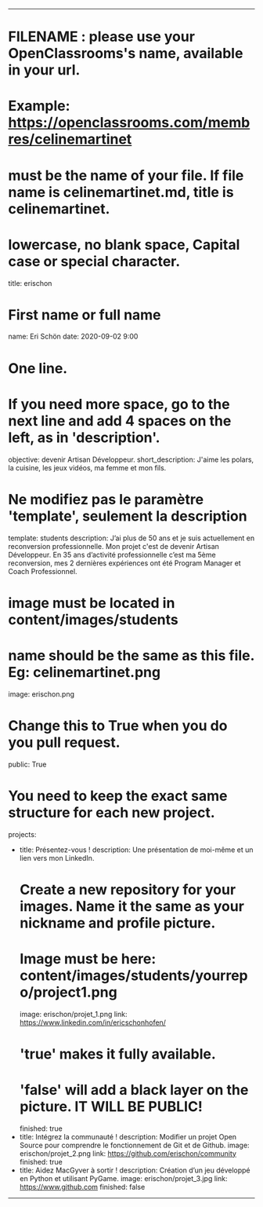 ---

# FILENAME : please use your OpenClassrooms's name, available in your url.
# Example: https://openclassrooms.com/membres/celinemartinet
# must be the name of your file. If file name is celinemartinet.md, title is celinemartinet.
# lowercase, no blank space, Capital case or special character.
title: erischon

# First name or full name
name: Eri Schön
date: 2020-09-02 9:00

# One line.
# If you need more space, go to the next line and add 4 spaces on the left, as in 'description'.
objective: devenir Artisan Développeur.
short_description: J'aime les polars, la cuisine, les jeux vidéos, ma femme et mon fils.

# Ne modifiez pas le paramètre 'template', seulement la description
template: students
description:
    J’ai plus de 50 ans et je suis actuellement en reconversion professionnelle.
    Mon projet c'est de devenir Artisan Développeur.
    En 35 ans d’activité professionnelle c’est ma 5ème reconversion, mes 2 dernières expériences ont été Program Manager et Coach Professionnel.

# image must be located in content/images/students
# name should be the same as this file. Eg: celinemartinet.png
image: erischon.png

# Change this to True when you do you pull request.
public: True

# You need to keep the exact same structure for each new project.
projects:
  - title: Présentez-vous !
    description: Une présentation de moi-même et un lien vers mon LinkedIn.
    # Create a new repository for your images. Name it the same as your nickname and profile picture.
    # Image must be here: content/images/students/yourrepo/project1.png
    image: erischon/projet_1.png
    link: https://www.linkedin.com/in/ericschonhofen/
    # 'true' makes it fully available.
    # 'false' will add a black layer on the picture. IT WILL BE PUBLIC!
    finished: true
  - title: Intégrez la communauté !
    description: Modifier un projet Open Source pour comprendre le fonctionnement de Git et de Github. 
    image: erischon/projet_2.png
    link: https://github.com/erischon/community
    finished: true
  - title: Aidez MacGyver à sortir !
    description: Création d’un jeu développé en Python et utilisant PyGame.
    image: erischon/projet_3.jpg
    link: https://www.github.com
    finished: false
---